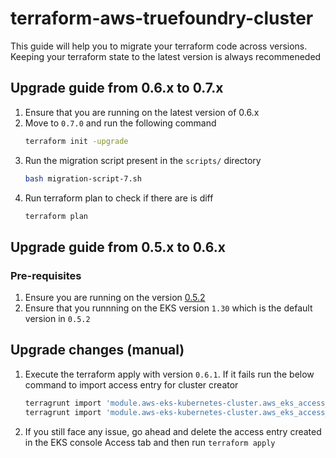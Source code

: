 # terraform-aws-truefoundry-cluster
This guide will help you to migrate your terraform code across versions. Keeping your terraform state to the latest version is always recommeneded

## Upgrade guide from 0.6.x to 0.7.x
1. Ensure that you are running on the latest version of 0.6.x
2. Move to `0.7.0` and run the following command
    ```bash
    terraform init -upgrade
    ```
3. Run the migration script present in the `scripts/` directory
    ```bash
    bash migration-script-7.sh
    ```
7. Run terraform plan to check if there are is diff
    ```bash
    terraform plan
    ```

## Upgrade guide from 0.5.x to 0.6.x

### Pre-requisites
1. Ensure you are running on the version [0.5.2](https://github.com/truefoundry/terraform-aws-truefoundry-cluster/releases/tag/v0.5.2)
2. Ensure that you runnning on the EKS version `1.30` which is the default version in `0.5.2`

## Upgrade changes (manual)
1. Execute the terraform apply with version `0.6.1`. If it fails run the below command to import access entry for cluster creator

    ```bash
    terragrunt import 'module.aws-eks-kubernetes-cluster.aws_eks_access_entry.this["cluster_creator"]' "$IAM_PRINCIPAL_ARN"
    terragrunt import 'module.aws-eks-kubernetes-cluster.aws_eks_access_policy_association.this["cluster_creator_admin"]'   $CLUSTER_NAME#$IAM_PRINCIPAL_ARN#arn:aws:eks::aws:cluster-access-policy/AmazonEKSClusterAdminPolicy
    ```

2. If you still face any issue, go ahead and delete the access entry created in the EKS console Access tab and then run `terraform apply`